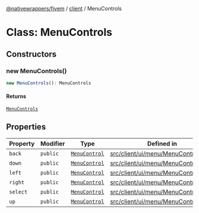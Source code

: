 [@nativewrappers/fivem](../../README.md) / [client](../README.md) / MenuControls

# Class: MenuControls

## Constructors

### new MenuControls()

```ts
new MenuControls(): MenuControls
```

#### Returns

[`MenuControls`](MenuControls.md)

## Properties

| Property | Modifier | Type | Defined in |
| ------ | ------ | ------ | ------ |
| `back` | `public` | [`MenuControl`](MenuControl.md) | [src/client/ui/menu/MenuControls.ts:4](https://github.com/nativewrappers/fivem/blob/a98996c0c5fa01724c4f2137e7528f7f3c03bc27/src/client/ui/menu/MenuControls.ts#L4) |
| `down` | `public` | [`MenuControl`](MenuControl.md) | [src/client/ui/menu/MenuControls.ts:9](https://github.com/nativewrappers/fivem/blob/a98996c0c5fa01724c4f2137e7528f7f3c03bc27/src/client/ui/menu/MenuControls.ts#L9) |
| `left` | `public` | [`MenuControl`](MenuControl.md) | [src/client/ui/menu/MenuControls.ts:6](https://github.com/nativewrappers/fivem/blob/a98996c0c5fa01724c4f2137e7528f7f3c03bc27/src/client/ui/menu/MenuControls.ts#L6) |
| `right` | `public` | [`MenuControl`](MenuControl.md) | [src/client/ui/menu/MenuControls.ts:7](https://github.com/nativewrappers/fivem/blob/a98996c0c5fa01724c4f2137e7528f7f3c03bc27/src/client/ui/menu/MenuControls.ts#L7) |
| `select` | `public` | [`MenuControl`](MenuControl.md) | [src/client/ui/menu/MenuControls.ts:5](https://github.com/nativewrappers/fivem/blob/a98996c0c5fa01724c4f2137e7528f7f3c03bc27/src/client/ui/menu/MenuControls.ts#L5) |
| `up` | `public` | [`MenuControl`](MenuControl.md) | [src/client/ui/menu/MenuControls.ts:8](https://github.com/nativewrappers/fivem/blob/a98996c0c5fa01724c4f2137e7528f7f3c03bc27/src/client/ui/menu/MenuControls.ts#L8) |
